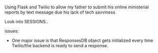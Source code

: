 Using Flask and Twilio to allow my father to submit his online ministerial reports by text message due his lack of tech savviness


Look into SESSIONS..


issues:

- One major issue is that ResponsesDB object gets initialized every time Twilio/the backend is ready to send a response.
